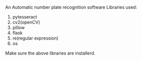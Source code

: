An Automatic number plate recognition software
Libraries used:
  1) pytesseract
  2) cv2(openCV)
  3) pillow
  4) flask
  5) re(regular expression)
  6) os

Make sure the above libraries are installerd.
 
